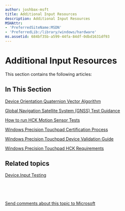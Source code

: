 ```yaml
---
author: joshbax-msft
title: Additional Input Resources
description: Additional Input Resources
MSHAttr:
- 'PreferredSiteName:MSDN'
- 'PreferredLib:/library/windows/hardware'
ms.assetid: 684bf35b-a599-44fa-84df-0dbd1631df93
---
```


# Additional Input Resources


This section contains the following articles:

## In This Section


[Device Orientation Quaternion Vector Algorithm](device-orientation-quaternion-vector-algorithm.md)

[Global Navigation Satellite System (GNSS) Test Guidance](global-navigation-satellite-system--gnss--test-guidance.md)

[How to run HCK Motion Sensor Tests](how-to-run-hck-motion-sensor-tests.md)

[Windows Precision Touchpad Certification Process](windows-precision-touchpad-certification-process.md)

[Windows Precision Touchpad Device Validation Guide](windows-precision-touchpad-device-validation-guide.md)

[Windows Precision Touchpad HCK Requirements](windows-precision-touchpad-hck-requirements.md)

## Related topics


[Device.Input Testing](deviceinput-testing.md)

 

 

[Send comments about this topic to Microsoft](mailto:wsddocfb@microsoft.com?subject=Documentation%20feedback%20%5Bp_hck\p_hck%5D:%20Additional%20Input%20Resources%20%20RELEASE:%20%284/27/2016%29&body=%0A%0APRIVACY%20STATEMENT%0A%0AWe%20use%20your%20feedback%20to%20improve%20the%20documentation.%20We%20don't%20use%20your%20email%20address%20for%20any%20other%20purpose,%20and%20we'll%20remove%20your%20email%20address%20from%20our%20system%20after%20the%20issue%20that%20you're%20reporting%20is%20fixed.%20While%20we're%20working%20to%20fix%20this%20issue,%20we%20might%20send%20you%20an%20email%20message%20to%20ask%20for%20more%20info.%20Later,%20we%20might%20also%20send%20you%20an%20email%20message%20to%20let%20you%20know%20that%20we've%20addressed%20your%20feedback.%0A%0AFor%20more%20info%20about%20Microsoft's%20privacy%20policy,%20see%20http://privacy.microsoft.com/default.aspx. "Send comments about this topic to Microsoft")






